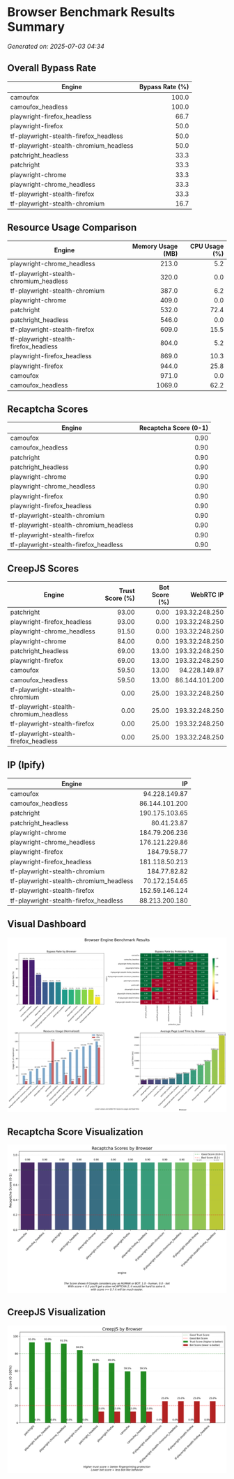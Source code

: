 # Browser Benchmark Results Summary

*Generated on: 2025-07-03 04:34*

## Overall Bypass Rate

| Engine | Bypass Rate (%) |
|-----------------|----------------:|
| camoufox | 100.0 |
| camoufox_headless | 100.0 |
| playwright-firefox_headless | 66.7 |
| playwright-firefox | 50.0 |
| tf-playwright-stealth-firefox_headless | 50.0 |
| tf-playwright-stealth-chromium_headless | 50.0 |
| patchright_headless | 33.3 |
| patchright | 33.3 |
| playwright-chrome | 33.3 |
| playwright-chrome_headless | 33.3 |
| tf-playwright-stealth-firefox | 33.3 |
| tf-playwright-stealth-chromium | 16.7 |


## Resource Usage Comparison

| Engine | Memory Usage (MB) | CPU Usage (%) |
|-----------------|------------------:|--------------:|
| playwright-chrome_headless | 213.0 | 5.2 |
| tf-playwright-stealth-chromium_headless | 320.0 | 0.0 |
| tf-playwright-stealth-chromium | 387.0 | 6.2 |
| playwright-chrome | 409.0 | 0.0 |
| patchright | 532.0 | 72.4 |
| patchright_headless | 546.0 | 0.0 |
| tf-playwright-stealth-firefox | 609.0 | 15.5 |
| tf-playwright-stealth-firefox_headless | 804.0 | 5.2 |
| playwright-firefox_headless | 869.0 | 10.3 |
| playwright-firefox | 944.0 | 25.8 |
| camoufox | 971.0 | 0.0 |
| camoufox_headless | 1069.0 | 62.2 |


## Recaptcha Scores

| Engine | Recaptcha Score (0-1) |
|-----------------|--------------------:|
| camoufox | 0.90 |
| camoufox_headless | 0.90 |
| patchright | 0.90 |
| patchright_headless | 0.90 |
| playwright-chrome | 0.90 |
| playwright-chrome_headless | 0.90 |
| playwright-firefox | 0.90 |
| playwright-firefox_headless | 0.90 |
| tf-playwright-stealth-chromium | 0.90 |
| tf-playwright-stealth-chromium_headless | 0.90 |
| tf-playwright-stealth-firefox | 0.90 |
| tf-playwright-stealth-firefox_headless | 0.90 |


## CreepJS Scores

| Engine | Trust Score (%) | Bot Score (%) | WebRTC IP |
|-----------------|----------------:|--------------:|----------:|
| patchright | 93.00 | 0.00 | 193.32.248.250 |
| playwright-firefox_headless | 93.00 | 0.00 | 193.32.248.250 |
| playwright-chrome_headless | 91.50 | 0.00 | 193.32.248.250 |
| playwright-chrome | 84.00 | 0.00 | 193.32.248.250 |
| patchright_headless | 69.00 | 13.00 | 193.32.248.250 |
| playwright-firefox | 69.00 | 13.00 | 193.32.248.250 |
| camoufox | 59.50 | 13.00 | 94.228.149.87 |
| camoufox_headless | 59.50 | 13.00 | 86.144.101.200 |
| tf-playwright-stealth-chromium | 0.00 | 25.00 | 193.32.248.250 |
| tf-playwright-stealth-chromium_headless | 0.00 | 25.00 | 193.32.248.250 |
| tf-playwright-stealth-firefox | 0.00 | 25.00 | 193.32.248.250 |
| tf-playwright-stealth-firefox_headless | 0.00 | 25.00 | 193.32.248.250 |


## IP (Ipify) 

| Engine | IP |
|-----------------|----------:|
| camoufox | 94.228.149.87 |
| camoufox_headless | 86.144.101.200 |
| patchright | 190.175.103.65 |
| patchright_headless | 80.41.23.87 |
| playwright-chrome | 184.79.206.236 |
| playwright-chrome_headless | 176.121.229.86 |
| playwright-firefox | 184.79.58.77 |
| playwright-firefox_headless | 181.118.50.213 |
| tf-playwright-stealth-chromium | 184.77.82.82 |
| tf-playwright-stealth-chromium_headless | 70.172.154.65 |
| tf-playwright-stealth-firefox | 152.59.146.124 |
| tf-playwright-stealth-firefox_headless | 88.213.200.180 |


## Visual Dashboard

![Bypass Dashboard](media\bypass_dashboard.png)

## Recaptcha Score Visualization

![Recaptcha Scores](media\recaptcha_scores.png)

## CreepJS Visualization

![CreepJS Scores](media\creepjs_scores.png)

